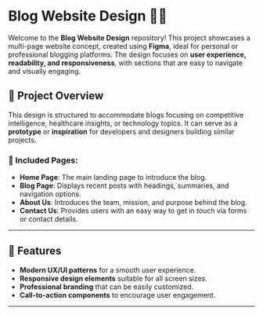 # Blog Website Design 🎨📝

Welcome to the **Blog Website Design** repository! This project showcases a multi-page website concept, created using **Figma**, ideal for personal or professional blogging platforms. The design focuses on **user experience, readability, and responsiveness**, with sections that are easy to navigate and visually engaging.

## 🌟 Project Overview

This design is structured to accommodate blogs focusing on competitive intelligence, healthcare insights, or technology topics. It can serve as a **prototype** or **inspiration** for developers and designers building similar projects.

### 📄 Included Pages:
- **Home Page**: The main landing page to introduce the blog.
- **Blog Page**: Displays recent posts with headings, summaries, and navigation options.
- **About Us**: Introduces the team, mission, and purpose behind the blog.
- **Contact Us**: Provides users with an easy way to get in touch via forms or contact details.

---

## 🚀 Features

- **Modern UX/UI patterns** for a smooth user experience.
- **Responsive design elements** suitable for all screen sizes.
- **Professional branding** that can be easily customized.
- **Call-to-action components** to encourage user engagement.

---